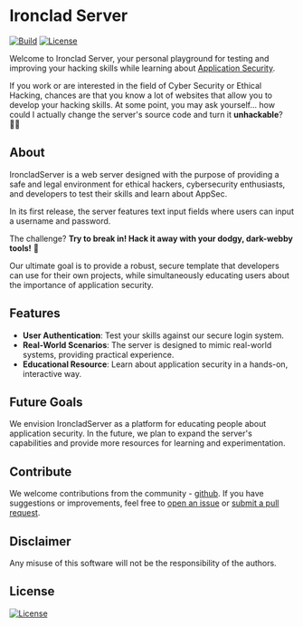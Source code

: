 # Ironclad Server
[![Build](https://github.com/amonteir/boo-webserver/actions/workflows/ci.yaml/badge.svg)](https://github.com/amonteir/boo-webserver/actions/workflows/ci.yaml)
[![License](http://img.shields.io/:license-MIT-blue.svg)](http://doge.mit-license.org)


Welcome to Ironclad Server, your personal playground for testing and improving your hacking skills while learning about [Application Security](https://en.wikipedia.org/wiki/Application_security). 

If you work or are interested in the field of Cyber Security or Ethical Hacking, chances are that you know a lot of websites that allow you to develop your hacking skills. At some point, you may ask yourself... how could I actually change the server's source code and turn it **unhackable**? :superhero_woman:

## About

IroncladServer is a web server designed with the purpose of providing a safe and legal environment for ethical hackers, cybersecurity enthusiasts, and developers to test their skills and learn about AppSec. 

In its first release, the server features text input fields where users can input a username and password. 

The challenge? **Try to break in! Hack it away with your dodgy, dark-webby tools!**  :space_invader: 

Our ultimate goal is to provide a robust, secure template that developers can use for their own projects, while simultaneously educating users about the importance of application security.

## Features

- **User Authentication**: Test your skills against our secure login system.
- **Real-World Scenarios**: The server is designed to mimic real-world systems, providing practical experience.
- **Educational Resource**: Learn about application security in a hands-on, interactive way.

## Future Goals

We envision IroncladServer as a platform for educating people about application security. In the future, we plan to expand the server's capabilities and provide more resources for learning and experimentation.

## Contribute

We welcome contributions from the community - [github](https://github.com/amonteir/IroncladServer). If you have suggestions or improvements, feel free to [open an issue](https://github.com/amonteir/IroncladServer/issues) or [submit a pull request](https://github.com/amonteir/IroncladServer/pulls).

## Disclaimer

Any misuse of this software will not be the responsibility of the authors.

## License

[![License](http://img.shields.io/:license-MIT-blue.svg)](http://doge.mit-license.org)
